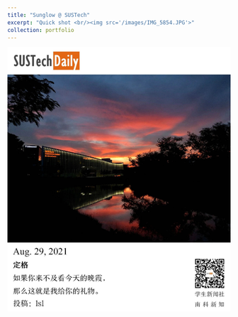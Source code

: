 ```yaml
---
title: "Sunglow @ SUSTech"
excerpt: "Quick shot <br/><img src='/images/IMG_5854.JPG'>"
collection: portfolio
---
```


![](/images/sustechdaily-1.png)
